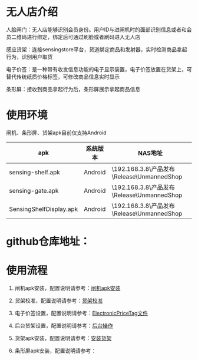 # 无人店介绍
人脸闸门：无人店能够识别会员身份。用户ID与进闸机时的面部识别信息或者和会员二维码进行绑定，绑定后可通过刷脸或者刷码进入无人店

感应货架：连接sensingstore平台，货道绑定商品和发射器，实时检测商品拿起行为，识别用户取货

电子价签：是一种带有收发信息功能的电子显示装置，电子价签放置在货架上，可替代传统纸质价格标签，可修改商品信息实时显示

条形屏：接收到商品拿起行为后，条形屏展示拿起商品信息


# 使用环境
闸机、条形屏、货架apk目前仅支持Android

 |apk | 系统版本 | NAS地址| 
|---|---|---|
|sensing-shelf.apk|Android |\\192.168.3.8\产品发布\Release\UnmannedShop|
|sensing-gate.apk|Android |\\192.168.3.8\产品发布\Release\UnmannedShop|
|SensingShelfDisplay.apk|Android |\\192.168.3.8\产品发布\Release\UnmannedShop|


# github仓库地址：


# 使用流程

1. 闸机apk安装，配置说明请参考：[闸机apk安装](https://github.com/troncell/SensingDocs/blob/main/Docs/UnmannedShop/%E9%97%B8%E6%9C%BAapk%E5%AE%89%E8%A3%85.md)

2. 货架校准，配置说明请参考：[货架校准](https://github.com/troncell/SensingDocs/blob/main/Docs/UnmannedShop/%E8%B4%A7%E6%9E%B6%E6%A0%A1%E5%87%86.md)
   
3. 电子价签设置，配置说明请参考：[ElectronicPriceTag文件](https://github.com/troncell/SensingDocs/tree/main/Docs/ElectronicPriceTag)

4. 后台货架设置，配置说明请参考：[后台操作](https://github.com/troncell/SensingDocs/blob/main/Docs/UnmannedShop/%E5%90%8E%E5%8F%B0%E6%93%8D%E4%BD%9C.md)

5. 货架apk安装，配置说明请参考：[安装货架](https://github.com/troncell/SensingDocs/blob/main/Docs/UnmannedShop/%E5%AE%89%E8%A3%85%E8%B4%A7%E6%9E%B6.md)

6. 条形屏apk安装，配置说明请参考：
